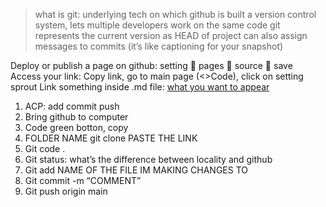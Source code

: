 > what is git: underlying tech on which github is built
a version control system, lets multiple developers work on the same code
git represents the current version as HEAD of project
can also assign messages to commits (it’s like captioning for your snapshot)

Deploy or publish a page on github: setting  pages  source  save
Access your link: Copy link, go to main page (<>Code), click on setting sprout
Link something inside .md file: [what you want to appear](reading-notes.md)

1. ACP: add commit push
1. Bring github to computer
1. Code green botton, copy
1. FOLDER NAME git clone PASTE THE LINK
1. Git code .
1. Git status: what’s the difference between locality and github
1. Git add NAME OF THE FILE IM MAKING CHANGES TO
1. Git commit -m “COMMENT”
1. Git push origin main


